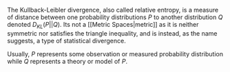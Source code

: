 The Kullback-Leibler divergence, also called relative entropy, is a measure of distance between one probability distributions $P$ to another distribution $Q$ denoted $D_{KL}(P || Q)$. 
Its not a [[Metric Spaces|metric]] as it is neither symmetric nor satisfies the triangle inequality, and is instead, as the name suggests, a type of statistical divergence.

Usually, $P$ represents some observation or measured probability distribution while $Q$ represents a theory or model of $P$. 